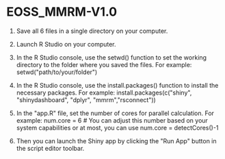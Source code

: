 # EOSS_MMRM-V1.0

1. Save all 6 files in a single directory on your computer.

2. Launch R Studio on your computer.

3. In the R Studio console, use the setwd() function to set the working directory to the folder where you saved the files.
   For example: setwd("path/to/your/folder")

4. In the R Studio console, use the install.packages() function to install the necessary packages.
   For example: install.packages(c("shiny", "shinydashboard", "dplyr", "mmrm","rsconnect"))

5. In the "app.R" file, set the number of cores for parallel calculation. 
   For example: num.core = 6 # You can adjust this number based on your system capabilities
   or at most, you can use num.core = detectCores()-1 

6. Then you can launch the Shiny app by clicking the "Run App" button in the script editor toolbar.
